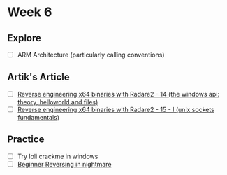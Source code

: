 
# Week 6

## Explore
- [ ] ARM Architecture (particularly calling conventions) 

## Artik's Article
- [ ] [Reverse engineering x64 binaries with Radare2 - 14 (the windows api: theory, helloworld and files)](https://artik.blue/reversing-radare-14)
- [ ] [Reverse engineering x64 binaries with Radare2 - 15 - I (unix sockets fundamentals)](https://artik.blue/reversing-radare-15)

## Practice
- [ ] Try Ioli crackme in windows
- [ ] [Beginner Reversing in nightmare](https://guyinatuxedo.github.io/index.html)

